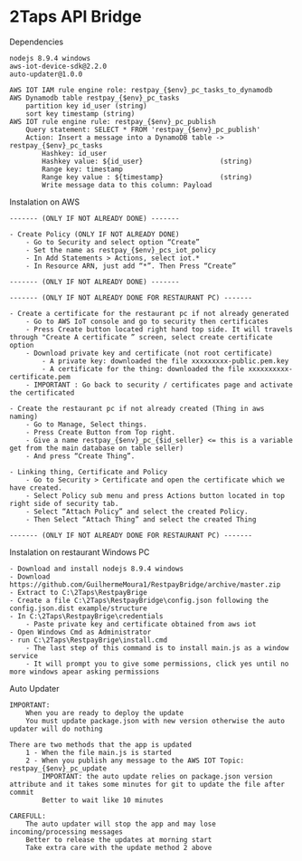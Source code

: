 # 2Taps API Bridge
Dependencies

    nodejs 8.9.4 windows
    aws-iot-device-sdk@2.2.0
    auto-updater@1.0.0

    AWS IOT IAM rule engine role: restpay_{$env}_pc_tasks_to_dynamodb
    AWS Dynamodb table restpay_{$env}_pc_tasks
        partition key id_user (string)
        sort key timestamp (string)
    AWS IOT rule engine rule: restpay_{$env}_pc_publish
        Query statement: SELECT * FROM 'restpay_{$env}_pc_publish'
        Action: Insert a message into a DynamoDB table -> restpay_{$env}_pc_tasks
            Hashkey: id_user
            Hashkey value: ${id_user}                   (string)
            Range key: timestamp
            Range key value : ${timestamp}              (string)
            Write message data to this column: Payload
    

Instalation on AWS

    ------- (ONLY IF NOT ALREADY DONE) ------- 

    - Create Policy (ONLY IF NOT ALREADY DONE)
        - Go to Security and select option “Create”
        - Set the name as restpay_{$env}_pcs_iot_policy
        - In Add Statements > Actions, select iot.*
        - In Resource ARN, just add “*”. Then Press “Create”

    ------- (ONLY IF NOT ALREADY DONE) ------- 

    ------- (ONLY IF NOT ALREADY DONE FOR RESTAURANT PC) ------- 

    - Create a certificate for the restaurant pc if not already generated
        - Go to AWS IoT console and go to security then certificates 
        - Press Create button located right hand top side. It will travels through "Create A certificate ” screen, select create certificate option
        - Download private key and certificate (not root certificate)
            - A private key: downloaded the file xxxxxxxxx-public.pem.key
            - A certificate for the thing: downloaded the file xxxxxxxxxx-certificate.pem
        - IMPORTANT : Go back to security / certificates page and activate the certificated

    - Create the restaurant pc if not already created (Thing in aws naming)
        - Go to Manage, Select things. 
        - Press Create Button from Top right. 
        - Give a name restpay_{$env}_pc_{$id_seller} <= this is a variable get from the main database on table seller)
        - And press “Create Thing”. 

    - Linking thing, Certificate and Policy
        - Go to Security > Certificate and open the certificate which we have created. 
        - Select Policy sub menu and press Actions button located in top right side of security tab. 
        - Select “Attach Policy” and select the created Policy. 
        - Then Select “Attach Thing” and select the created Thing

    ------- (ONLY IF NOT ALREADY DONE FOR RESTAURANT PC) ------- 

Instalation on restaurant Windows PC

    - Download and install nodejs 8.9.4 windows
    - Download https://github.com/GuilhermeMoura1/RestpayBridge/archive/master.zip
    - Extract to C:\2Taps\RestpayBrige
    - Create a file C:\2Taps\RestpayBridge\config.json following the config.json.dist example/structure
    - In C:\2Taps\RestpayBrige\credentials
        - Paste private key and certificate obtained from aws iot
    - Open Windows Cmd as Administrator
    - run C:\2Taps\RestpayBrige\install.cmd
        - The last step of this command is to install main.js as a window service
        - It will prompt you to give some permissions, click yes until no more windows apear asking permissions

Auto Updater

    IMPORTANT: 
        When you are ready to deploy the update
        You must update package.json with new version otherwise the auto updater will do nothing

    There are two methods that the app is updated
        1 - When the file main.js is started
        2 - When you publish any message to the AWS IOT Topic: restpay_{$env}_pc_update
            IMPORTANT: the auto update relies on package.json version attribute and it takes some minutes for git to update the file after commit
            Better to wait like 10 minutes
            
    CAREFULL: 
        The auto updater will stop the app and may lose incoming/processing messages
        Better to release the updates at morning start
        Take extra care with the update method 2 above
